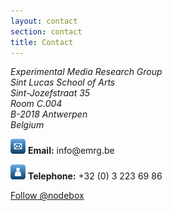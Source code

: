 ```yaml
---
layout: contact
section: contact
title: Contact
---
```

<address>
  Experimental Media Research Group<br>
  Sint Lucas School of Arts<br>
  Sint-Jozefstraat 35<br>
  Room C.004<br>
  B-2018 Antwerpen<br>
  Belgium
</address>

<p><img src="/media/img/contact-mail.png" /> <strong>Email:</strong> info@emrg.be</p>
<p><img src="/media/img/contact-phone.png" /> <strong>Telephone:</strong> +32 (0) 3 223 69 86</p>
<p><a href="https://twitter.com/nodebox" class="twitter-follow-button" data-show-count="false">Follow @nodebox</a></p>
<script>!function(d,s,id){var js,fjs=d.getElementsByTagName(s)[0];if(!d.getElementById(id)){js=d.createElement(s);js.id=id;js.src="//platform.twitter.com/widgets.js";fjs.parentNode.insertBefore(js,fjs);}}(document,"script","twitter-wjs");</script>
